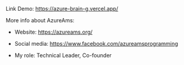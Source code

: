Link Demo: https://azure-brain-g.vercel.app/

More info about AzureAms:

 - Website: https://azureams.org/

 - Social media: https://www.facebook.com/azureamsprogramming
 
 - My role: Technical Leader, Co-founder
